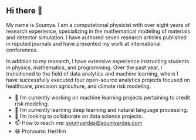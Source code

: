 ## Hi there 👋

My name is Soumya. I am a computational physicist with over eight years of research experience, specializing in the mathematical modeling of materials and detector simulation. I have authored seven research articles published in reputed journals and have presented my work at international conferences.

In addition to my research, I have extensive experience instructing students in physics, mathematics, and programming. Over the past year, I transitioned to the field of data analytics and machine learning, where I have successfully executed four open-source analytics projects focused on healthcare, precision agriculture, and climate risk modeling.

- 🔭 I’m currently working on machine learning projects pertaining to credit risk modeling.
- 🌱 I’m currently learning deep learning and natural language processing.
- 👯 I’m looking to collaborate on data science projects.
- 📫 How to reach me: soumyardas@soumyardas.com
- 😄 Pronouns: He/Him

<!--
- 🔭 I’m currently working on ...
- 🌱 I’m currently learning ...
- 👯 I’m looking to collaborate on ...
- 🤔 I’m looking for help with ...
- 💬 Ask me about ...
- 📫 How to reach me: ...
- 😄 Pronouns: ...
- ⚡ Fun fact: ...

